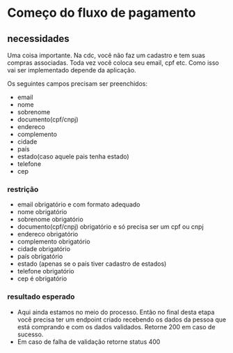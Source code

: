 # Começo do fluxo de pagamento

## necessidades
Uma coisa importante. Na cdc, você não faz um cadastro e tem suas compras associadas. Toda vez você coloca seu email, cpf etc. Como isso vai ser implementado depende da aplicação.

Os seguintes campos precisam ser preenchidos:

* email
* nome
* sobrenome
* documento(cpf/cnpj)
* endereco
* complemento
* cidade
* país
* estado(caso aquele pais tenha estado)
* telefone
* cep

### restrição

* email obrigatório e com formato adequado
* nome obrigatório
* sobrenome obrigatório
* documento(cpf/cnpj) obrigatório e só precisa ser um cpf ou cnpj
* endereco obrigatório
* complemento obrigatório
* cidade obrigatório
* país obrigatório
* estado (apenas se o país tiver cadastro de estados)
* telefone obrigatório
* cep é obrigatório

### resultado esperado

* Aqui ainda estamos no meio do processo. Então no final desta etapa você precisa ter um endpoint criado recebendo os dados da pessoa que está comprando e com os dados validados. Retorne 200 em caso de sucesso.
* Em caso de falha de validação retorne status 400
